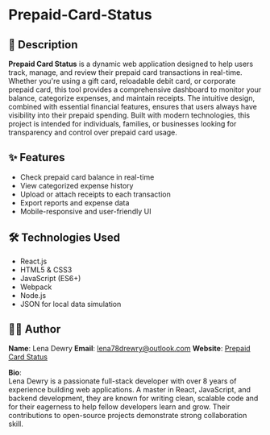 # Prepaid-Card-Status

## 📌 Description

**Prepaid Card Status** is a dynamic web application designed to help users track, manage, and review their prepaid card transactions in real-time. Whether you're using a gift card, reloadable debit card, or corporate prepaid card, this tool provides a comprehensive dashboard to monitor your balance, categorize expenses, and maintain receipts. The intuitive design, combined with essential financial features, ensures that users always have visibility into their prepaid spending. Built with modern technologies, this project is intended for individuals, families, or businesses looking for transparency and control over prepaid card usage.

## ✨ Features

- Check prepaid card balance in real-time
- View categorized expense history
- Upload or attach receipts to each transaction
- Export reports and expense data
- Mobile-responsive and user-friendly UI

## 🛠 Technologies Used

- React.js
- HTML5 & CSS3
- JavaScript (ES6+)
- Webpack
- Node.js
- JSON for local data simulation

## 👨‍💻 Author

**Name**: Lena Dewry
**Email**:  lena78drewry@outlook.com
**Website**: [Prepaid Card Status](https://www-prepaidcardstatus.com)

**Bio**:  
Lena Dewry is a passionate full-stack developer with over 8 years of experience building web applications. A master in React, JavaScript, and backend development, they are known for writing clean, scalable code and for their eagerness to help fellow developers learn and grow. Their contributions to open-source projects demonstrate strong collaboration skill.
